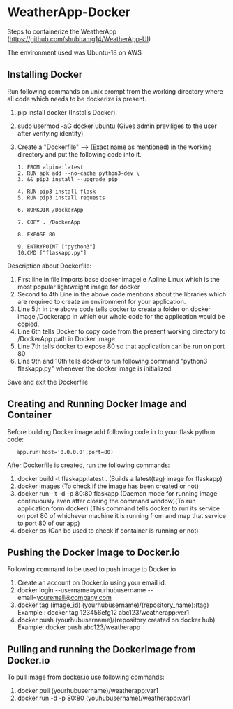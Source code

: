 # WeatherApp-Docker
Steps to containerize the WeatherApp (https://github.com/shubhamg14/WeatherApp-UI)

The environment used was Ubuntu-18 on AWS

## Installing Docker

Run following commands on unix prompt from the working directory where all code which needs to be dockerize is present.

1. pip install docker (Installs Docker).
2. sudo usermod -aG docker ubuntu (Gives admin previliges to the user after verifying identity)
3. Create a "Dockerfile" --> (Exact name as mentioned) in the working directory and put the following code into it.

       1. FROM alpine:latest
       2. RUN apk add --no-cache python3-dev \
       3. && pip3 install --upgrade pip

       4. RUN pip3 install flask  
       5. RUN pip3 install requests

       6. WORKDIR /DockerApp

       7. COPY . /DockerApp

       8. EXPOSE 80

       9. ENTRYPOINT ["python3"]
       10.CMD ["flaskapp.py"]

Description about Dockerfile:

1. First line in file imports base docker imagei.e Apline Linux which is the most popular lightweight image for docker
2. Second to 4th Line in the above code mentions about the libraries which are required to create an environment for your application.
3. Line 5th in the above code tells docker to create a folder on docker image /Dockerapp in which our whole code for the application would be copied.
4. Line 6th tells Docker to copy code from the present working directory to /DockerApp path in Docker image
5. Line 7th tells docker to expose 80 so that application can be run on port 80
6. Line 9th and 10th tells docker to run following command "python3 flaskapp.py" whenever the docker image is initialized.

Save and exit the Dockerfile

## Creating and Running Docker Image and Container

Before building Docker image add following code in to your flask python code:

       app.run(host='0.0.0.0',port=80)

After Dockerfile is created, run the following commands:

1. docker build -t flaskapp:latest . (Builds a latest(tag) image for flaskapp)
2. docker images (To check if the image has been created or not)
3. docker run -it -d -p 80:80 flaskapp (Daemon mode for running image continuously even after closing the command window)(To run application form docker) (This command tells docker to run its service on port 80 of whichever machine it is running from and map that service to port 80 of our app)
4. docker ps (Can be used to check if container is running or not)

## Pushing the Docker Image to Docker.io

Following command to be used to push image to Docker.io

1. Create an account on Docker.io using your email id.
2. docker login --username=yourhubusername --email=youremail@company.com 
3. docker tag (image_id) (yourhubusername)/(repository_name):(tag)
   Example : docker tag 123456efg12 abc123/weatherapp:ver1
4. docker push (yourhubusername)/(repository created on docker hub)
    Example: docker push abc123/weatherapp

## Pulling and running the DockerImage from Docker.io

To pull image from docker.io use following commands:

1. docker pull (yourhubusername)/weatherapp:var1
2. docker run -d -p 80:80 (youhubusername)/weatherapp:var1
